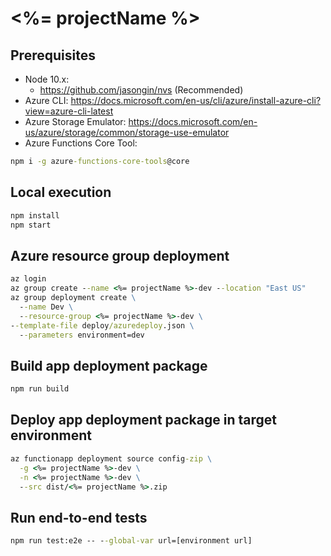 # <%= projectName %>

## Prerequisites

- Node 10.x:
  - https://github.com/jasongin/nvs (Recommended)
- Azure CLI: https://docs.microsoft.com/en-us/cli/azure/install-azure-cli?view=azure-cli-latest
- Azure Storage Emulator: https://docs.microsoft.com/en-us/azure/storage/common/storage-use-emulator
- Azure Functions Core Tool:
```cmd
npm i -g azure-functions-core-tools@core
```

## Local execution

```cmd
npm install
npm start
```

## Azure resource group deployment

```cmd
az login
az group create --name <%= projectName %>-dev --location "East US"
az group deployment create \
  --name Dev \
  --resource-group <%= projectName %>-dev \
--template-file deploy/azuredeploy.json \
  --parameters environment=dev
```

## Build app deployment package

```cmd
npm run build
```

## Deploy app deployment package in target environment

```cmd
az functionapp deployment source config-zip \
  -g <%= projectName %>-dev \
  -n <%= projectName %>-dev \
  --src dist/<%= projectName %>.zip
```

## Run end-to-end tests
```cmd
npm run test:e2e -- --global-var url=[environment url]
```